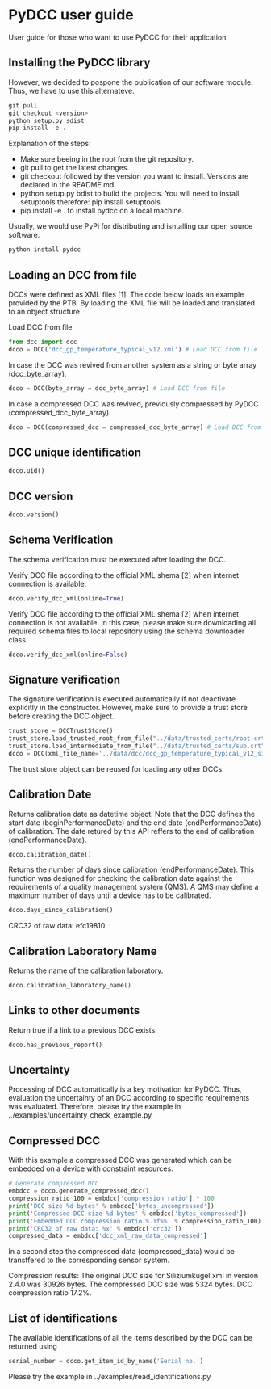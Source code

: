 # PyDCC user guide

User guide for those who want to use PyDCC for their application.

## Installing the PyDCC library

However, we decided to pospone the publication of our software module. Thus, we have to use this alternateve.
```python
git pull
git checkout <version>
python setup.py sdist
pip install -e .
```

Explanation of the steps:
- Make sure beeing in the root from the git repository.
- git pull to get the latest changes.
- git checkout followed by the version you want to install. Versions are declared in the README.md.
- python setup.py bdist to build the projects. You will need to install setuptools therefore: pip install setuptools
- pip install -e . to install pydcc on a local machine.


Usually, we would use PyPi for distributing and isntalling our open source software. 
```python
python install pydcc
```

## Loading an DCC from file

DCCs were defined as XML files [1]. The code below loads an example provided by the PTB. By loading the XML file will be loaded and translated to an object structure.

Load DCC from file
```python
from dcc import dcc
dcco = DCC('dcc_gp_temperature_typical_v12.xml') # Load DCC from file
```

In case the DCC was revived from another system as a string or byte array (dcc_byte_array).
```python
dcco = DCC(byte_array = dcc_byte_array) # Load DCC from file
```

In case a compressed DCC was revived, previously compressed by PyDCC (compressed_dcc_byte_array).
```python
dcco = DCC(compressed_dcc = compressed_dcc_byte_array) # Load DCC from file
```

## DCC unique identification

```python
dcco.uid()
```

## DCC version

```python
dcco.version()
```


## Schema Verification

The schema verification must be executed after loading the DCC.

Verify DCC file according to the official XML shema [2] when internet connection is available. 
```python
dcco.verify_dcc_xml(online=True)
```

Verify DCC file according to the official XML shema [2] when internet connection is not available. 
In this case, please make sure downloading all required schema files to local repository using the schema downloader class.
```python
dcco.verify_dcc_xml(online=False)
```

## Signature verification

The signature verification is executed automatically if not deactivate explicitly in the constructor.
However, make sure to provide a trust store before creating the DCC object.
```python
trust_store = DCCTrustStore()
trust_store.load_trusted_root_from_file("../data/trusted_certs/root.crt")
trust_store.load_intermediate_from_file("../data/trusted_certs/sub.crt")
dcco = DCC(xml_file_name='../data/dcc/dcc_gp_temperature_typical_v12_signed.xml', trust_store=trust_store)
```
The trust store object can be reused for loading any other DCCs.


## Calibration Date

Returns calibration date as datetime object. Note that the DCC defines the start date (beginPerformanceDate) and the end date (endPerformanceDate) of calibration. The date retured by this API reffers to the end of calibration (endPerformanceDate).
```python
dcco.calibration_date()
```

Returns the number of days since calibration (endPerformanceDate). This function was designed for checking the calibration date against the requirements of a quality management system (QMS). A QMS may define a maximum number of days until a device has to be calibrated.
```python
dcco.days_since_calibration()
```


CRC32 of raw data: efc19810


## Calibration Laboratory Name

Returns the name of the calibration laboratory.
```python
dcco.calibration_laboratory_name()
```


## Links to other documents

Return true if a link to a previous DCC exists.
```python
dcco.has_previous_report()
```



## Uncertainty

Processing of DCC automatically is a key motivation for PyDCC.
Thus, evaluation the uncertainty of an DCC according to specific requirements was evaluated. 
Therefore, please try the example in ../examples/uncertainty_check_example.py


## Compressed DCC

With this example a compressed DCC was generated which can be embedded on a device with constraint resources. 
```python
# Generate compressed DCC
embdcc = dcco.generate_compressed_dcc()   
compression_ratio_100 = embdcc['compression_ratio'] * 100
print('DCC size %d bytes' % embdcc['bytes_uncompressed'])
print('Compressed DCC size %d bytes' % embdcc['bytes_compressed'])
print('Embedded DCC compression ratio %.1f%%' % compression_ratio_100)
print('CRC32 of raw data: %x' % embdcc['crc32'])
compressed_data = embdcc['dcc_xml_raw_data_compressed']
```
In a second step the compressed data (compressed_data) would be transffered to the corresponding sensor system.

Compression results:
The original DCC size for Siliziumkugel.xml in version 2.4.0 was 30926 bytes.
The compressed DCC size was 5324 bytes.
DCC compression ratio 17.2%.



## List of identifications
The available identifications of all the items described by the DCC can be returned using
```python
serial_number = dcco.get_item_id_by_name('Serial no.')
```
Please try the example in ../examples/read_identifications.py

